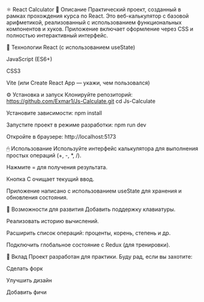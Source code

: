 ⚛️ React Calculator
📌 Описание
Практический проект, созданный в рамках прохождения курса по React. Это веб-калькулятор с базовой арифметикой, реализованный с использованием функциональных компонентов и хуков. Приложение включает оформление через CSS и полностью интерактивный интерфейс.

🚀 Технологии
React (с использованием useState)

JavaScript (ES6+)

CSS3

Vite (или Create React App — укажи, чем пользовался)

⚙️ Установка и запуск
Клонируйте репозиторий:
https://github.com/Exmar1/Js-Calculate.git
cd Js-Calculate

Установите зависимости:
npm install

Запустите проект в режиме разработки:
npm run dev

Откройте в браузере:
http://localhost:5173

🖱 Использование
Используйте интерфейс калькулятора для выполнения простых операций (+, -, *, /).

Нажмите = для получения результата.

Кнопка C очищает текущий ввод.

Приложение написано с использованием useState для хранения и обновления состояния.

🧩 Возможности для развития
Добавить поддержку клавиатуры.

Реализовать историю вычислений.

Расширить список операций: проценты, корень, степень и др.

Подключить глобальное состояние с Redux (для тренировки).

🤝 Вклад
Проект разработан для практики. Буду рад, если вы захотите:

Сделать форк

Улучшить дизайн

Добавить фичи

